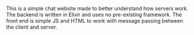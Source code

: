 This is a simple chat website made to better understand how servers work. The backend is written in Elixir and uses no pre-existing framework.
The front end is simple JS and HTML to work with message passing between the client and server.
